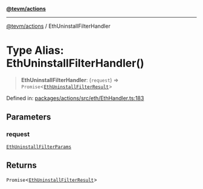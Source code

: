 [**@tevm/actions**](../README.md)

***

[@tevm/actions](../globals.md) / EthUninstallFilterHandler

# Type Alias: EthUninstallFilterHandler()

> **EthUninstallFilterHandler**: (`request`) => `Promise`\<[`EthUninstallFilterResult`](EthUninstallFilterResult.md)\>

Defined in: [packages/actions/src/eth/EthHandler.ts:183](https://github.com/evmts/tevm-monorepo/blob/main/packages/actions/src/eth/EthHandler.ts#L183)

## Parameters

### request

[`EthUninstallFilterParams`](EthUninstallFilterParams.md)

## Returns

`Promise`\<[`EthUninstallFilterResult`](EthUninstallFilterResult.md)\>
